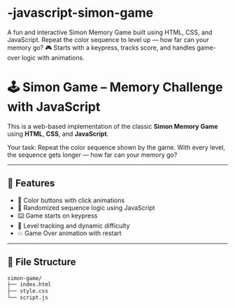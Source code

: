 # -javascript-simon-game
A fun and interactive Simon Memory Game built using HTML, CSS, and JavaScript. Repeat the color sequence to level up — how far can your memory go? 🎮 Starts with a keypress, tracks score, and handles game-over logic with animations.
# 🕹️ Simon Game – Memory Challenge with JavaScript

This is a web-based implementation of the classic **Simon Memory Game** using **HTML**, **CSS**, and **JavaScript**. 

Your task: Repeat the color sequence shown by the game. With every level, the sequence gets longer — how far can your memory go?

---

## 🚀 Features

- 🎨 Color buttons with click animations
- 🧠 Randomized sequence logic using JavaScript
- ⌨️ Game starts on keypress
- 🧩 Level tracking and dynamic difficulty
- 💥 Game Over animation with restart

---

## 📂 File Structure

```bash
simon-game/
├── index.html
├── style.css
└── script.js
